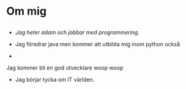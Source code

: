 # Om mig
## 

- _Jag heter adam och jobbar med programmering._

- Jag föredrar java men kommer att utbilda mig inom python också 
- 

 Jag kommer bli en god utvecklare
 woop woop
- Jag börjar tycka om IT världen.

